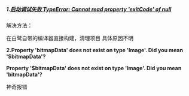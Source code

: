 ##### 1.[启动调试失败 TypeError: Cannot read property 'exitCode' of null](https://bbs.egret.com/thread-49288-1-1.html)

解决方法：

在白鹭自带的编译器直接构建，清理项目 具体原因不明



**2.Property 'bitmapData' does not exist on type 'Image'. Did you mean '$bitmapData'?**

**Property '$bitmapData' does not exist on type 'Image'. Did you mean 'bitmapData'?**

神奇报错

